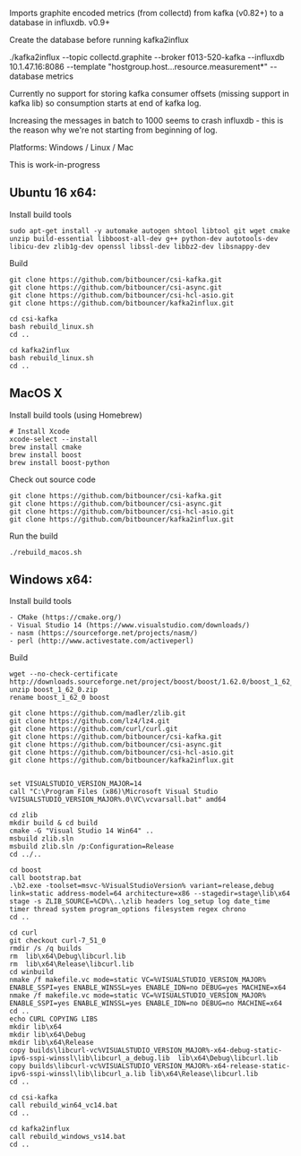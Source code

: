 Imports graphite encoded metrics (from collectd) from kafka (v0.82+) to a database in influxdb. v0.9+

Create the database before running kafka2influx


./kafka2influx --topic collectd.graphite --broker f013-520-kafka --influxdb 10.1.47.16:8086 --template "hostgroup.host...resource.measurement*" --database metrics

Currently no support for storing kafka consumer offsets (missing support in kafka lib) so consumption starts at end of kafka log.

Increasing the messages in batch to 1000 seems to crash influxdb - this is the reason why we're not starting from beginning of log.


Platforms: Windows / Linux / Mac

This is work-in-progress

## Ubuntu 16 x64:

Install build tools
```
sudo apt-get install -y automake autogen shtool libtool git wget cmake unzip build-essential libboost-all-dev g++ python-dev autotools-dev libicu-dev zlib1g-dev openssl libssl-dev libbz2-dev libsnappy-dev

```
Build
```
git clone https://github.com/bitbouncer/csi-kafka.git
git clone https://github.com/bitbouncer/csi-async.git
git clone https://github.com/bitbouncer/csi-hcl-asio.git
git clone https://github.com/bitbouncer/kafka2influx.git

cd csi-kafka
bash rebuild_linux.sh
cd ..

cd kafka2influx
bash rebuild_linux.sh
cd ..

```

## MacOS X

Install build tools (using Homebrew)
```
# Install Xcode
xcode-select --install
brew install cmake
brew install boost
brew install boost-python
```

Check out source code
```
git clone https://github.com/bitbouncer/csi-kafka.git
git clone https://github.com/bitbouncer/csi-async.git
git clone https://github.com/bitbouncer/csi-hcl-asio.git
git clone https://github.com/bitbouncer/kafka2influx.git
```

Run the build
```
./rebuild_macos.sh
```

## Windows x64:

Install build tools
```
- CMake (https://cmake.org/)
- Visual Studio 14 (https://www.visualstudio.com/downloads/)
- nasm (https://sourceforge.net/projects/nasm/)
- perl (http://www.activestate.com/activeperl)
```
Build
```
wget --no-check-certificate http://downloads.sourceforge.net/project/boost/boost/1.62.0/boost_1_62_0.zip
unzip boost_1_62_0.zip
rename boost_1_62_0 boost

git clone https://github.com/madler/zlib.git
git clone https://github.com/lz4/lz4.git
git clone https://github.com/curl/curl.git
git clone https://github.com/bitbouncer/csi-kafka.git
git clone https://github.com/bitbouncer/csi-async.git
git clone https://github.com/bitbouncer/csi-hcl-asio.git
git clone https://github.com/bitbouncer/kafka2influx.git


set VISUALSTUDIO_VERSION_MAJOR=14
call "C:\Program Files (x86)\Microsoft Visual Studio %VISUALSTUDIO_VERSION_MAJOR%.0\VC\vcvarsall.bat" amd64

cd zlib
mkdir build & cd build
cmake -G "Visual Studio 14 Win64" ..
msbuild zlib.sln
msbuild zlib.sln /p:Configuration=Release
cd ../..

cd boost
call bootstrap.bat
.\b2.exe -toolset=msvc-%VisualStudioVersion% variant=release,debug link=static address-model=64 architecture=x86 --stagedir=stage\lib\x64 stage -s ZLIB_SOURCE=%CD%\..\zlib headers log_setup log date_time timer thread system program_options filesystem regex chrono
cd ..

cd curl
git checkout curl-7_51_0
rmdir /s /q builds
rm  lib\x64\Debug\libcurl.lib
rm  lib\x64\Release\libcurl.lib
cd winbuild
nmake /f makefile.vc mode=static VC=%VISUALSTUDIO_VERSION_MAJOR% ENABLE_SSPI=yes ENABLE_WINSSL=yes ENABLE_IDN=no DEBUG=yes MACHINE=x64
nmake /f makefile.vc mode=static VC=%VISUALSTUDIO_VERSION_MAJOR% ENABLE_SSPI=yes ENABLE_WINSSL=yes ENABLE_IDN=no DEBUG=no MACHINE=x64
cd ..
echo CURL COPYING LIBS
mkdir lib\x64
mkdir lib\x64\Debug
mkdir lib\x64\Release
copy builds\libcurl-vc%VISUALSTUDIO_VERSION_MAJOR%-x64-debug-static-ipv6-sspi-winssl\lib\libcurl_a_debug.lib  lib\x64\Debug\libcurl.lib
copy builds\libcurl-vc%VISUALSTUDIO_VERSION_MAJOR%-x64-release-static-ipv6-sspi-winssl\lib\libcurl_a.lib lib\x64\Release\libcurl.lib
cd ..

cd csi-kafka
call rebuild_win64_vc14.bat
cd ..

cd kafka2influx
call rebuild_windows_vs14.bat
cd ..

```


